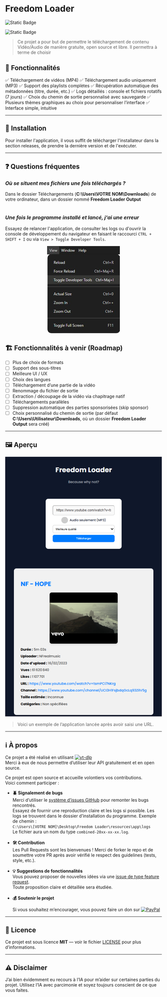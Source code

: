 # Freedom Loader

<!-- Release -->

![Static Badge](https://img.shields.io/badge/Release-1.1.0-blue?style=flat&logo=Test)

<!-- Build -->

![Static Badge](https://img.shields.io/badge/Build-1.1.1--beta-yellow?style=flat&logo=Test)

> Ce projet a pour but de permettre le téléchargement de contenu Vidéo/Audio de manière gratuite, open source et libre. Il permettra à terme de choisir

## 🚀 Fonctionnalités

✅ Téléchargement de vidéos (MP4)
✅ Téléchargement audio uniquement (MP3)
✅ Support des playlists complètes
✅ Récupération automatique des métadonnées (titre, durée, etc.)
✅ Logs détaillés : console et fichiers rotatifs (7 jours)
✅ Choix du chemin de sortie personnalisé avec sauvegarde
✅ Plusieurs thèmes graphiques au choix pour personnaliser l’interface
✅ Interface simple, intuitive

---

## 🔧 Installation

Pour installer l'application, il vous suffit de télécharger l'installateur dans la section releases, de prendre la dernière version et de l'exécuter.

---

## ❓ Questions fréquentes

### _Où se situent mes fichiers une fois téléchargés ?_

Dans le dossier Téléchargements (**C:\Users\VOTRE NOM\Downloads**) de votre ordinateur, dans un dossier nommé **Freedom Loader Output**  
<br>

### _Une fois le programme installé et lancé, j'ai une erreur_

Essayez de relancer l'application, de consulter les logs ou d'ouvrir la console de développement du navigateur en faisant le raccourci `CTRL + SHIFT + I` ou via `View > Toggle Developer Tools`.

<!-- ![Exemple Chemin](build/example-developertools.png) -->
<p align="center">
  <img src="build/example-developertools.png" alt="Exemple Developer Tools" />
</p>

## 🏗️ Fonctionnalités à venir (Roadmap)

- [ ] Plus de choix de formats
- [ ] Support des sous-titres
- [ ] Meilleure UI / UX
- [ ] Choix des langues
- [ ] Téléchargement d’une partie de la vidéo
- [ ] Renommage du fichier de sortie
- [ ] Extraction / découpage de la vidéo via chapitrage natif
- [ ] Téléchargements parallèles
- [ ] Suppression automatique des parties sponsorisées (skip sponsor)
- [ ] Choix personnalisé du chemin de sortie (par défaut **C:\Users\Utilisateur\Downloads**, où un dossier **Freedom Loader Output** sera créé)

---

## 🖼️ Aperçu

<p align="center">
  <img src="build/apercu1.0.1.png" alt="Exemple d'application" />
</p>

> Voici un exemple de l’application lancée après avoir saisi une URL.

---

## ℹ️ À propos

Ce projet a été réalisé en utilisant [![yt-dlp](https://img.shields.io/badge/yt--dlp-Visit%20Repo-181717?style=for-the-badge&logo=github&logoColor=white)](https://github.com/yt-dlp/yt-dlp)  
Merci à eux de nous permettre d’utiliser leur API gratuitement et en open source.

Ce projet est open source et accueille volontiers vos contributions.  
Voici comment participer :

- **🪲 Signalement de bugs**  
   Merci d’utiliser le [système d’issues GitHub](https://github.com/MasterAcnolo/Freedom-Loader/issues) pour remonter les bugs rencontrés.  
   Essayez de fournir une reproduction claire et les logs si possible. Les logs se trouvent dans le dossier d’installation du programme. Exemple de chemin :  
  `C:\Users\[VOTRE NOM]\Desktop\Freedom Loader\resources\app\logs`  
  Le fichier aura un nom du type `combined-20xx-xx-xx.log`.  
  <br>
- **🛠️ Contribution**  
   Les Pull Requests sont les bienvenues ! Merci de forker le repo et de soumettre votre PR après avoir vérifié le respect des guidelines (tests, style, etc.).  
  <br>
- **💡 Suggestions de fonctionnalités**  
   Vous pouvez proposer de nouvelles idées via une [issue de type feature request](https://github.com/MasterAcnolo/Freedom-Loader/issues).  
   Toute proposition claire et détaillée sera étudiée.  
  <br>
- **💰 Soutenir le projet**
    <p>  
    Si vous souhaitez m’encourager, vous pouvez faire un don sur  
    <a href="https://paypal.me/axelnicolas25">  
      <img src="https://img.shields.io/badge/PayPal-00457C?style=for-the-badge&logo=paypal&logoColor=white" alt="PayPal">  
    </a>  
    </p>

---

## 📄 Licence

Ce projet est sous licence **MIT** — voir le fichier [LICENSE](./LICENSE) pour plus d’informations.

---

## ⚠️ Disclaimer

J’ai bien évidemment eu recours à l’IA pour m’aider sur certaines parties du projet. Utilisez l’IA avec parcimonie et soyez toujours conscient de ce que vous faites.
